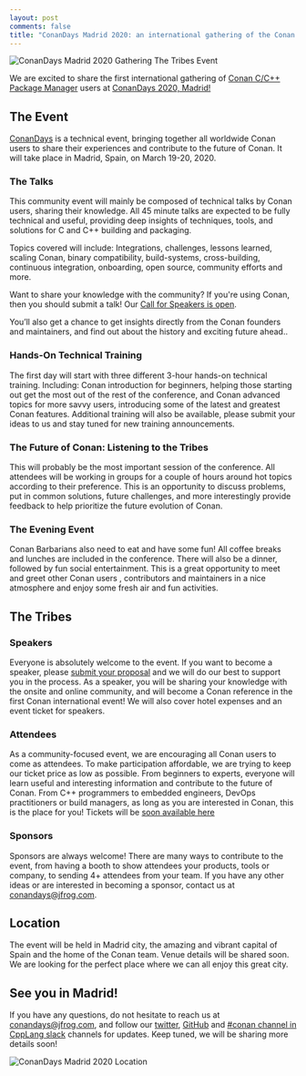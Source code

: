 ```yaml
---
layout: post
comments: false
title: "ConanDays Madrid 2020: an international gathering of the Conan C and C++ package manager community"
---
```


<p class="centered">
    <img  src="{{ site.url }}/assets/post_images/2019-11-04/ConanDays-Madrid-2020.png" align="center" alt="ConanDays Madrid 2020 Gathering The Tribes Event"/>
</p>

We are excited to share the first international gathering of [Conan C/C++ Package Manager](https://conan.io/) users at [ConanDays 2020, Madrid!](http://conandays.conan.io/)

## The Event

[ConanDays](http://conandays.conan.io/) is a technical event, bringing together all worldwide Conan users to share their experiences and contribute to the future of Conan. It will take place in Madrid, Spain, on March 19-20, 2020.

### The Talks
This community event will mainly be composed of technical talks by Conan users, sharing their knowledge. All 45 minute talks are expected to be fully technical and useful, providing deep insights of techniques, tools, and solutions for C and C++ building and packaging.

Topics covered will include: Integrations, challenges, lessons learned, scaling Conan, binary compatibility, build-systems, cross-building, continuous integration, onboarding, open source, community efforts and more.

Want to share your knowledge with the community? If you're using Conan, then you should submit a talk! Our [Call for Speakers is open](https://sessionize.com/conandays-2020/).

You’ll also get a chance to get insights directly from the Conan founders and maintainers, and find out about the history and exciting future ahead..

### Hands-On Technical Training
The first day will start with three different 3-hour hands-on technical training. Including: Conan introduction for beginners, helping those starting out get the most out of the rest of the conference, and Conan advanced topics for more savvy users, introducing some of the latest and greatest Conan features. Additional training will also be available, please submit your ideas to us and stay tuned for new training announcements.

### The Future of Conan: Listening to the Tribes
This will probably be the most important session of the conference. All attendees will be working in groups for a couple of hours around hot topics according to their preference. This is an opportunity to discuss problems, put in common solutions, future challenges, and more interestingly provide feedback to help prioritize the future evolution of Conan.

### The Evening Event
Conan Barbarians also need to eat and have some fun! All coffee breaks and lunches are included in the conference. There will also be a dinner, followed by fun social entertainment. This is a great opportunity to meet and greet other Conan users , contributors and maintainers in a nice atmosphere and enjoy some fresh air and fun activities.

## The Tribes

### Speakers
Everyone is absolutely welcome to the event. If you want to become a speaker, please [submit your proposal](https://sessionize.com/conandays-2020/) and we will do our best to support you in the process. As a speaker, you will be sharing your knowledge with the onsite and online community, and will become a Conan reference in the first Conan international event! We will also cover hotel expenses and an event ticket for speakers. 

### Attendees
As a community-focused event, we are encouraging all Conan users to come as attendees. To make participation affordable, we are trying to keep our ticket price as low as possible. From beginners to experts, everyone will learn useful and interesting information and contribute to the future of Conan. From C++ programmers to embedded engineers, DevOps practitioners or build managers, as long as you are interested in Conan, this is the place for you! Tickets will be [soon available here](https://www.eventbrite.com/e/conandays-2020-gathering-the-tribes-tickets-75869891889)

### Sponsors
Sponsors are always welcome! There are many ways to contribute to the event, from having a booth to show attendees your products, tools or company, to sending 4+ attendees from your team. If you have any other ideas or are interested in becoming a sponsor, contact us at conandays@jfrog.com.

## Location
The event will be held in Madrid city, the amazing and vibrant capital of Spain and the home of the Conan team. Venue details will be shared soon. We are looking for the perfect place where we can all enjoy this great city.


## See you in Madrid!
If you have any questions, do not hesitate to reach us at conandays@jfrog.com, and follow our [twitter](https://twitter.com/conan_io), [GitHub]() and [#conan channel in CppLang slack](http://cpplang.slack.com) channels for updates. Keep tuned, we will be sharing more details soon!



<p class="centered">
    <img  src="{{ site.url }}/assets/post_images/2019-11-04/ConanDays-Madrid-skyline.png" align="center" alt="ConanDays Madrid 2020 Location"/>
</p>